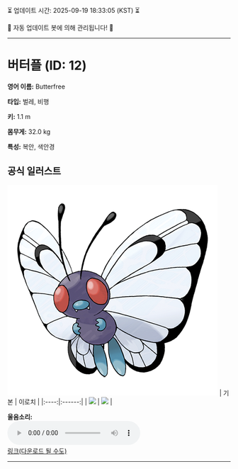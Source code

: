 
⏳ 업데이트 시간: 2025-09-19 18:33:05 (KST) ⏳

🤖 자동 업데이트 봇에 의해 관리됩니다! 🤖

---

# 버터플 (ID: 12)
**영어 이름:** Butterfree

**타입:** 벌레, 비행

**키:** 1.1 m

**몸무게:** 32.0 kg

**특성:** 복안, 색안경

## 공식 일러스트
![](https://raw.githubusercontent.com/PokeAPI/sprites/master/sprites/pokemon/other/official-artwork/12.png)
| 기본 | 이로치 |
|:----:|:------:|
| <img src="http://play.pokemonshowdown.com/sprites/ani/butterfree.gif" width="200"> | <img src="http://play.pokemonshowdown.com/sprites/ani-shiny/butterfree.gif" width="200"> |

**울음소리:**<br><audio controls src="https://raw.githubusercontent.com/PokeAPI/cries/main/cries/pokemon/latest/12.ogg"></audio><br> [링크(다운로드 될 수도)](https://raw.githubusercontent.com/PokeAPI/cries/main/cries/pokemon/latest/12.ogg)


---
